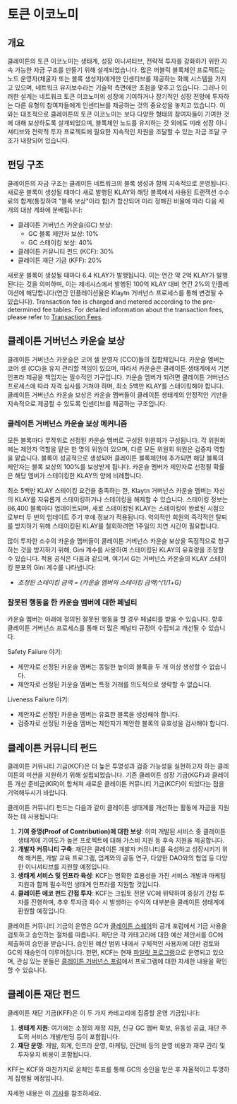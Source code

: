 # 토큰 이코노미

## 개요 <a id="overview"></a>

클레이튼의 토큰 이코노미는 생태계, 성장 이니셔티브, 전략적 투자를 강화하기 위한 지속 가능한 자금 구조를 만들기 위해 설계되었습니다. 많은 퍼블릭 블록체인 프로젝트는 노드 운영자(채굴자 또는 블록 생성자)에게만 인센티브를 제공하는 화폐 시스템을 가지고 있으며, 네트워크 유지보수라는 기술적 측면에만 초점을 맞추고 있습니다. 그러나 이러한 설계는 네트워크 토큰 이코노미의 성장에 기여하거나 장기적인 성장 전망에 투자하는 다른 유형의 참여자들에게 인센티브를 제공하는 것의 중요성을 놓치고 있습니다. 이와는 대조적으로 클레이튼의 토큰 이코노미는 보다 다양한 형태의 참여자들이 기여한 것에 대해 보상하도록 설계되었으며, 블록체인 노드를 유지하는 것 외에도 미래 성장 이니셔티브와 전략적 투자 프로젝트에 필요한 지속적인 자원을 조달할 수 있는 자금 조달 구조가 내장되어 있습니다.

## 펀딩 구조 <a id="funding-structure"></a>

클레이튼의 자금 구조는 클레이튼 네트워크의 블록 생성과 함께 지속적으로 운영됩니다. 새로운 블록이 생성될 때마다 새로 발행된 KLAY와 해당 블록에서 사용된 트랜잭션 수수료의 합계(통칭하여 "블록 보상"이라 함)가 합산되어 미리 정해진 비율에 따라 다음 세 개의 대상 계좌에 분배됩니다:

- 클레이튼 거버넌스 카운슬(GC) 보상:
  - GC 블록 제안자 보상: 10%
  - GC 스테이킹 보상: 40%
- 클레이튼 커뮤니티 펀드 (KCF): 30%
- 클레이튼 재단 기금 (KFF): 20%

새로운 블록이 생성될 때마다 6.4 KLAY가 발행됩니다. 이는 연간 약 2억 KLAY가 발행된다는 것을 의미하며, 이는 제네시스에서 발행된 100억 KLAY 대비 연간 2%의 인플레이션에 해당합니다(연간 인플레이션율은 Klaytn 거버넌스 프로세스를 통해 변경될 수 있습니다). Transaction fee is charged and metered according to the pre-determined fee tables. For detailed information about the transaction fees, please refer to [Transaction Fees](transaction-fees/transaction-fees.md).

## 클레이튼 거버넌스 카운슬 보상 <a id="klaytn-governance-council-reward"></a>

클레이튼 거버넌스 카운슬은 코어 셀 운영자 (CCO)들의 집합체입니다. 카운슬 멤버는 코어 셀 (CC)을 유지 관리할 책임이 있으며, 따라서 카운슬은 클레이튼 생태계에서 기본 인프라 제공을 책임지는 필수적인 기구입니다. 카운슬 멤버가 되려면 클레이튼 거버넌스 프로세스에 따라 자격 심사를 거쳐야 하며, 최소 5백만 KLAY를 스테이킹해야 합니다. 클레이튼 거버넌스 카운슬 보상은 카운슬 멤버들이 클레이튼 생태계의 안정적인 기반을 지속적으로 제공할 수 있도록 인센티브를 제공하는 구조입니다.

### 클레이튼 거버넌스 카운슬 보상 메커니즘 <a id="klaytn-governance-council-reward-mechanism"></a>

모든 블록마다 무작위로 선정된 카운슬 멤버로 구성된 위원회가 구성됩니다. 각 위원회에는 제안자 역할을 맡은 한 명의 위원이 있으며, 다른 모든 위원회 위원은 검증자 역할을 맡습니다. 블록이 성공적으로 생성되어 클레이튼 블록체인에 추가되면 해당 블록의 제안자는 블록 보상의 100%를 보상받게 됩니다. 카운슬 멤버가 제안자로 선정될 확률은 해당 멤버가 스테이킹한 KLAY의 양에 비례합니다.

최소 5백만 KLAY 스테이킹 요건을 충족하는 한, Klaytn 거버넌스 카운슬 멤버는 자신의 KLAY를 자유롭게 스테이킹하거나 스테이킹을 해제할 수 있습니다. 스테이킹 정보는 86,400 블록마다 업데이트되며, 새로 스테이킹된 KLAY는 스테이킹이 완료된 시점으로부터 두 번의 업데이트 주기 후에 정보가 적용됩니다. 악의적인 회원의 즉각적인 탈퇴를 방지하기 위해 스테이킹된 KLAY를 철회하려면 1주일의 지연 시간이 필요합니다.

많이 투자한 소수의 카운슬 멤버들이 클레이튼 거버넌스 카운슬 보상을 독점적으로 청구하는 것을 방지하기 위해, Gini 계수를 사용하여 스테이킹된 KLAY의 유효량을 조정할 수 있습니다. 적용 공식은 다음과 같으며, 여기서 G는 거버넌스 카운슬의 KLAY 스테이킹 분포의 Gini 계수를 나타냅니다:

- _조정된 스테이킹 금액 = (카운슬 멤버의 스테이킹 금액)^(1/1+G)_

### 잘못된 행동을 한 카운슬 멤버에 대한 페널티 <a id="penalty-for-misbehaving-council-members"></a>

카운슬 멤버는 아래에 정의된 잘못된 행동을 할 경우 페널티를 받을 수 있습니다. 향후 클레이튼 거버넌스 프로세스를 통해 더 많은 페널티 규정이 수립되고 개선될 수 있습니다.

Safety Failure 야기:

- 제안자로 선정된 카운슬 멤버는 동일한 높이의 블록을 두 개 이상 생성할 수 없습니다.
- 제안자로 선정된 카운슬 멤버는 특정 거래를 의도적으로 생략할 수 없습니다.

Liveness Failure 야기:

- 제안자로 선정된 카운슬 멤버는 유효한 블록을 생성해야 합니다.
- 검증자로 선정된 카운슬 멤버는 제안자가 제안한 블록의 유효성을 검사해야 합니다.

## 클레이튼 커뮤니티 펀드 <a id="klaytn-community-fund"></a>

클레이튼 커뮤니티 기금(KCF)은 더 높은 투명성과 검증 가능성을 실현하고자 하는 클레이튼의 미션을 지원하기 위해 설립되었습니다. 기존 클레이튼 성장 기금(KGF)과 클레이튼 개선 준비금(KIR)이 합쳐져 새로운 클레이튼 커뮤니티 기금(KCF)이 되었다는 점을 기억해두시기 바랍니다.

클레이튼 커뮤니티 펀드는 다음과 같이 클레이튼 생태계를 개선하는 활동에 자금을 지원하는 데 사용됩니다:

1. **기여 증명(Proof of Contribution)에 대한 보상**: 이미 개발된 서비스 중 클레이튼 생태계에 기여도가 높은 프로젝트에 대해 가스비 지원 등 후속 지원을 제공합니다.
2. **개발자 커뮤니티 구축**: 재단은 클레이튼 개발자 커뮤니티를 육성하고 성장시키기 위해 해커톤, 개발 교육 프로그램, 업계와의 공동 연구, 다양한 DAO와의 협업 등 다양한 이니셔티브를 지원할 예정입니다.
3. **생태계 서비스 및 인프라 육성**: KCF는 명확한 효용성을 가진 서비스 개발과 마케팅 지원과 함께 필수적인 생태계 인프라를 지원할 것입니다.
4. **클레이튼 에코 펀드 간접 투자**: KCF는 크립토 전문 VC에 위탁하여 중장기 간접 투자를 진행하며, 추후 투자금 회수 시 발생하는 수익의 대부분을 클레이튼 생태계에 환원할 예정입니다.

클레이튼 커뮤니티 기금의 운영은 GC가 [클레이튼 스퀘어](https://square.klaytn.foundation/Home)의 공개 포럼에서 기금 사용을 검토하고 승인하는 절차를 따릅니다. 재단은 각 카테고리에 대한 예산 제안서를 GC에 제출하여 승인을 받습니다. 승인된 예산 범위 내에서 구체적인 사용처에 대한 검토와 GC의 재승인이 이루어집니다. 한편, KCF는 현재 [파일럿 프로그램](https://klaytn.foundation/kcf-grant-pilot/)으로 운영되고 있으며, 관심 있는 분들은 [클레이튼 거버넌스 포럼](https://govforum.klaytn.foundation/t/operational-procedures-of-the-kcf-grant-program-pilot/288)에서 프로그램에 대한 자세한 내용을 확인할 수 있습니다.

## 클레이튼 재단 펀드 <a id="klaytn-foundation-fund"></a>

클레이튼 재단 기금(KFF)은 이 두 가지 카테고리에 집중할 운영 기금입니다:

1. **생태계 지원**: 여기에는 소정의 재정 지원, 신규 GC 멤버 확보, 유동성 공급, 재단 주도의 서비스 개발/펀딩 등이 포함됩니다.
2. **재단 운영**: 개발, 회계, 인프라 운영, 마케팅, 인건비 등의 운영 비용과 재무 관리 및 투자유치 비용이 포함됩니다.

KFF는 KCF와 마찬가지로 온체인 투표를 통해 GC의 승인을 받은 후 자율적이고 투명하게 집행될 예정입니다.

자세한 내용은 이 [기사](https://medium.com/klaytn/klaytn-tokenomics-optimization-governance-proposal-securing-a-sustainable-verifiable-token-1efd2a49b04e)를 참조하세요.
